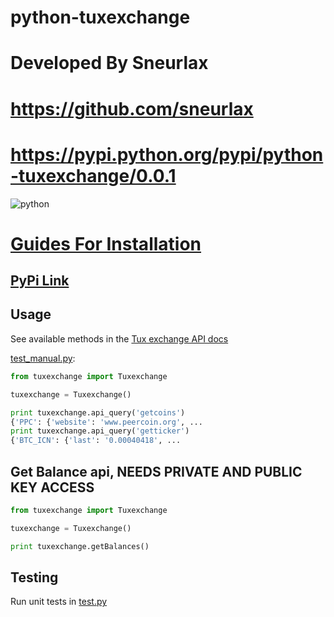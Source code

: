 # python-tuxexchange

# Developed By Sneurlax
# https://github.com/sneurlax
# https://pypi.python.org/pypi/python-tuxexchange/0.0.1

![python](https://img.shields.io/badge/python-2.7-blue.svg)

# [Guides For Installation](https://github.com/Olliecad1/python-tuxexchange-Wrapper/tree/master/Guides)



## [PyPi Link](https://pypi.python.org/pypi/python-tuxexchange-Wrapper)


## Usage

See available methods in the [Tux exchange API docs](https://tuxexchange.com/docs)

[test_manual.py](https://github.com/olliecad1/python-tuxexchange/blob/master/test_manual.py):
```python
from tuxexchange import Tuxexchange

tuxexchange = Tuxexchange()

print tuxexchange.api_query('getcoins')
{'PPC': {'website': 'www.peercoin.org', ...
print tuxexchange.api_query('getticker')
{'BTC_ICN': {'last': '0.00040418', ...
```

## Get Balance api, NEEDS PRIVATE AND PUBLIC KEY ACCESS

```python
from tuxexchange import Tuxexchange

tuxexchange = Tuxexchange()

print tuxexchange.getBalances()
```


## Testing

Run unit tests in [test.py](https://github.com/olliecad1/python-tuxexchange/blob/master/test.py)


